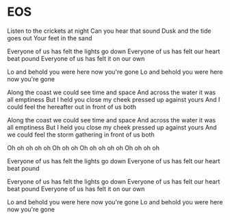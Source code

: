 # EOS

Listen to the crickets at night
Can you hear that sound
Dusk and the tide goes out
Your feet in the sand

Everyone of us has felt the lights go down
Everyone of us has felt our heart beat pound
Everyone of us has felt it on our own

Lo and behold you were here now you're gone
Lo and behold you were here now you're gone

Along the coast we could see time and space
And across the water it was all emptiness
But I held you close my cheek pressed up against yours
And I could feel the hereafter out in front of us both

Along the coast we could see time and space
And across the water it was all emptiness
But I held you close my cheek pressed up against yours
And we could feel the storm gathering in front of us both

Oh oh oh oh oh
Oh oh oh
Oh oh oh oh oh
Oh oh oh oh

Everyone of us has felt the lights go down
Everyone of us has felt our heart beat pound

Everyone of us has felt the lights go down
Everyone of us has felt our heart beat pound
Everyone of us has felt it on our own

Lo and behold you were here now you're gone
Lo and behold you were here now you're gone
